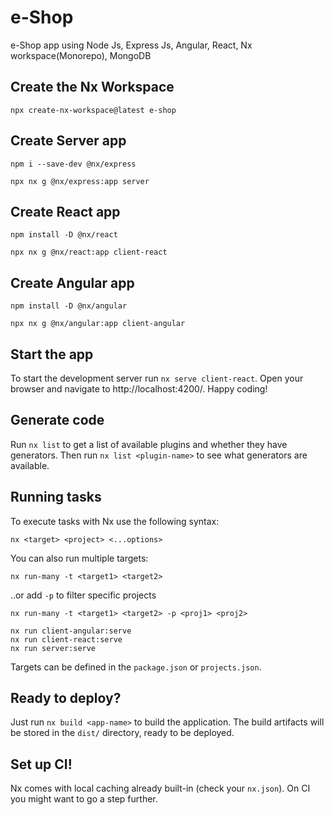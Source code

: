 # e-Shop

e-Shop app using Node Js, Express Js, Angular, React, Nx workspace(Monorepo), MongoDB

## Create the Nx Workspace

```
npx create-nx-workspace@latest e-shop
```

## Create Server app

```
npm i --save-dev @nx/express
```

```
npx nx g @nx/express:app server
```

## Create React app

```
npm install -D @nx/react
```

```
npx nx g @nx/react:app client-react
```

## Create Angular app

```
npm install -D @nx/angular
```

```
npx nx g @nx/angular:app client-angular
```

## Start the app

To start the development server run `nx serve client-react`. Open your browser and navigate to http://localhost:4200/. Happy coding!

## Generate code

Run `nx list` to get a list of available plugins and whether they have generators. Then run `nx list <plugin-name>` to see what generators are available.

## Running tasks

To execute tasks with Nx use the following syntax:

```
nx <target> <project> <...options>
```

You can also run multiple targets:

```
nx run-many -t <target1> <target2>
```

..or add `-p` to filter specific projects

```
nx run-many -t <target1> <target2> -p <proj1> <proj2>
```

```
nx run client-angular:serve
nx run client-react:serve
nx run server:serve
```

Targets can be defined in the `package.json` or `projects.json`.

## Ready to deploy?

Just run `nx build <app-name>` to build the application. The build artifacts will be stored in the `dist/` directory, ready to be deployed.

## Set up CI!

Nx comes with local caching already built-in (check your `nx.json`). On CI you might want to go a step further.
